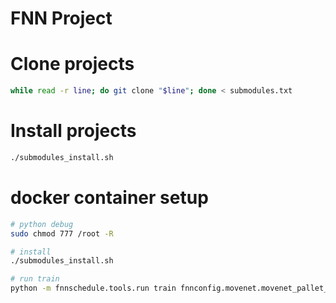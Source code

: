 # FNN Project

# Clone projects
``` bash
while read -r line; do git clone "$line"; done < submodules.txt
```

# Install projects
``` bash
./submodules_install.sh
```

# docker container setup

``` bash
# python debug
sudo chmod 777 /root -R

# install
./submodules_install.sh

# run train
python -m fnnschedule.tools.run train fnnconfig.movenet.movenet_pallet_12kp

```
